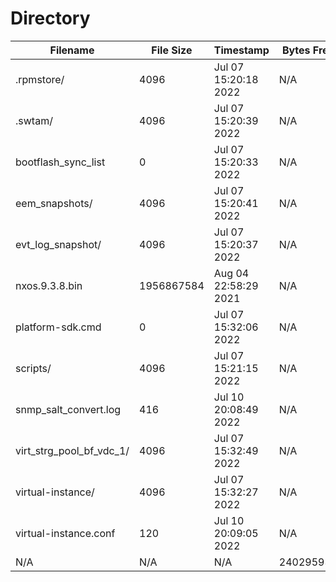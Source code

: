 # Directory
| Filename | File Size | Timestamp | Bytes Free | Bytes Total | Bytes Used | Usage |
| -------- | --------- | --------- | ---------- | ----------- | ---------- | ----- |
| .rpmstore/ | 4096 | Jul 07 15:20:18 2022 | N/A | N/A | N/A | N/A |
| .swtam/ | 4096 | Jul 07 15:20:39 2022 | N/A | N/A | N/A | N/A |
| bootflash_sync_list | 0 | Jul 07 15:20:33 2022 | N/A | N/A | N/A | N/A |
| eem_snapshots/ | 4096 | Jul 07 15:20:41 2022 | N/A | N/A | N/A | N/A |
| evt_log_snapshot/ | 4096 | Jul 07 15:20:37 2022 | N/A | N/A | N/A | N/A |
| nxos.9.3.8.bin | 1956867584 | Aug 04 22:58:29 2021 | N/A | N/A | N/A | N/A |
| platform-sdk.cmd | 0 | Jul 07 15:32:06 2022 | N/A | N/A | N/A | N/A |
| scripts/ | 4096 | Jul 07 15:21:15 2022 | N/A | N/A | N/A | N/A |
| snmp_salt_convert.log | 416 | Jul 10 20:08:49 2022 | N/A | N/A | N/A | N/A |
| virt_strg_pool_bf_vdc_1/ | 4096 | Jul 07 15:32:49 2022 | N/A | N/A | N/A | N/A |
| virtual-instance/ | 4096 | Jul 07 15:32:27 2022 | N/A | N/A | N/A | N/A |
| virtual-instance.conf | 120 | Jul 10 20:09:05 2022 | N/A | N/A | N/A | N/A |
| N/A | N/A | N/A | 240295936 | 4253818880 | 4013522944 | bootflash:// |